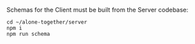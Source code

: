 Schemas for the Client must be built from the Server codebase:
```
cd ~/alone-together/server
npm i
npm run schema
```